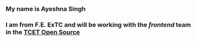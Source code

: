 ### My name is **Ayeshna Singh** 
### I am from F.E. ExTC and will be working with the *frontend* team in the [TCET Open Source](https://github.com/tcet-opensource)